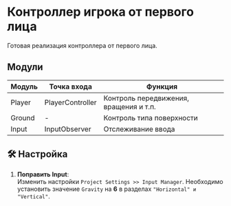 # Контроллер игрока от первого лица
Готовая реализация контроллера от первого лица.

## Модули
|Модуль|Точка входа|Функция|
|-|-|-|
|Player|PlayerController|Контроль передвижения, вращения и т.п.|
|Ground|-|Контроль типа поверхности|
|Input|InputObserver|Отслеживание ввода|
## 🛠 **Настройка**
1. **Поправить Input**:  
Изменить настройки `Project Settings >> Input Manager`. Необходимо установить значение `Gravity` на **6** в разделах `"Horizontal" и "Vertical"`.